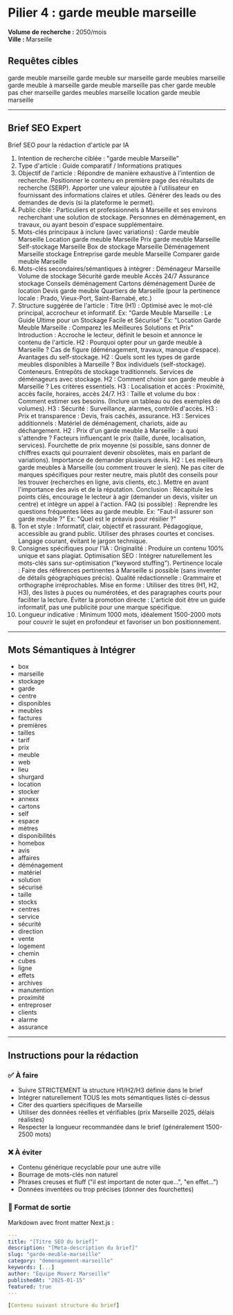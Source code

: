 # Pilier 4 : garde meuble marseille

**Volume de recherche :** 2050/mois  
**Ville :** Marseille

## Requêtes cibles

garde meuble marseille
garde meuble sur marseille
garde meubles marseille
garde meuble à marseille
garde meuble marseille pas cher
garde meuble pas cher marseille
gardes meubles marseille
location garde meuble marseille

---

## Brief SEO Expert

Brief SEO pour la rédaction d'article par IA
1. Intention de recherche ciblée :
"garde meuble Marseille"
2. Type d'article :
Guide comparatif / Informations pratiques
3. Objectif de l'article :
Répondre de manière exhaustive à l'intention de recherche.
Positionner le contenu en première page des résultats de recherche (SERP).
Apporter une valeur ajoutée à l'utilisateur en fournissant des informations claires et utiles.
Générer des leads ou des demandes de devis (si la plateforme le permet).
4. Public cible :
Particuliers et professionnels à Marseille et ses environs recherchant une solution de stockage.
Personnes en déménagement, en travaux, ou ayant besoin d'espace supplémentaire.
5. Mots-clés principaux à inclure (avec variations) :
Garde meuble Marseille
Location garde meuble Marseille
Prix garde meuble Marseille
Self-stockage Marseille
Box de stockage Marseille
Déménagement Marseille stockage
Entreprise garde meuble Marseille
Comparer garde meuble Marseille
6. Mots-clés secondaires/sémantiques à intégrer :
Déménageur Marseille
Volume de stockage
Sécurité garde meuble
Accès 24/7
Assurance stockage
Conseils déménagement
Cartons déménagement
Durée de location
Devis garde meuble
Quartiers de Marseille (pour la pertinence locale : Prado, Vieux-Port, Saint-Barnabé, etc.)
7. Structure suggérée de l'article :
Titre (H1) : Optimisé avec le mot-clé principal, accrocheur et informatif.
Ex: "Garde Meuble Marseille : Le Guide Ultime pour un Stockage Facile et Sécurisé"
Ex: "Location Garde Meuble Marseille : Comparez les Meilleures Solutions et Prix"
Introduction : Accroche le lecteur, définit le besoin et annonce le contenu de l'article.
H2 : Pourquoi opter pour un garde meuble à Marseille ?
Cas de figure (déménagement, travaux, manque d'espace).
Avantages du self-stockage.
H2 : Quels sont les types de garde meubles disponibles à Marseille ?
Box individuels (self-stockage).
Conteneurs.
Entrepôts de stockage traditionnels.
Services de déménageurs avec stockage.
H2 : Comment choisir son garde meuble à Marseille ? Les critères essentiels.
H3 : Localisation et accès : Proximité, accès facile, horaires, accès 24/7.
H3 : Taille et volume du box : Comment estimer ses besoins. (Inclure un tableau ou des exemples de volumes).
H3 : Sécurité : Surveillance, alarmes, contrôle d'accès.
H3 : Prix et transparence : Devis, frais cachés, assurance.
H3 : Services additionnels : Matériel de déménagement, chariots, aide au déchargement.
H2 : Prix d'un garde meuble à Marseille : à quoi s'attendre ?
Facteurs influençant le prix (taille, durée, localisation, services).
Fourchette de prix moyenne (si possible, sans donner de chiffres exacts qui pourraient devenir obsolètes, mais en parlant de variations).
Importance de demander plusieurs devis.
H2 : Les meilleurs garde meubles à Marseille (ou comment trouver le sien).
Ne pas citer de marques spécifiques pour rester neutre, mais plutôt des conseils pour les trouver (recherches en ligne, avis clients, etc.).
Mettre en avant l'importance des avis et de la réputation.
Conclusion : Récapitule les points clés, encourage le lecteur à agir (demander un devis, visiter un centre) et intègre un appel à l'action.
FAQ (si possible) : Reprendre les questions fréquentes liées au garde meuble.
Ex: "Faut-il assurer son garde meuble ?"
Ex: "Quel est le préavis pour résilier ?"
8. Ton et style :
Informatif, clair, objectif et rassurant.
Pédagogique, accessible au grand public.
Utiliser des phrases courtes et concises.
Langage courant, évitant le jargon technique.
9. Consignes spécifiques pour l'IA :
Originalité : Produire un contenu 100% unique et sans plagiat.
Optimisation SEO : Intégrer naturellement les mots-clés sans sur-optimisation ("keyword stuffing").
Pertinence locale : Faire des références pertinentes à Marseille si possible (sans inventer de détails géographiques précis).
Qualité rédactionnelle : Grammaire et orthographe irréprochables.
Mise en forme : Utiliser des titres (H1, H2, H3), des listes à puces ou numérotées, et des paragraphes courts pour faciliter la lecture.
Éviter la promotion directe : L'article doit être un guide informatif, pas une publicité pour une marque spécifique.
10. Longueur indicative :
Minimum 1000 mots, idéalement 1500-2000 mots pour couvrir le sujet en profondeur et favoriser un bon positionnement.

---

## Mots Sémantiques à Intégrer

- box
- marseille
- stockage
- garde
- centre
- disponibles
- meubles
- factures
- premières
- tailles
- tarif
- prix
- meuble
- web
- lieu
- shurgard
- location
- stocker
- annexx
- cartons
- self
- espace
- mètres
- disponibilités
- homebox
- avis
- affaires
- déménagement
- matériel
- solution
- sécurisé
- taille
- stocks
- centres
- service
- sécurité
- direction
- vente
- logement
- chemin
- cubes
- ligne
- effets
- archives
- manutention
- proximité
- entreproser
- clients
- alarme
- assurance

---

## Instructions pour la rédaction

### ✅ À faire
- Suivre STRICTEMENT la structure H1/H2/H3 définie dans le brief
- Intégrer naturellement TOUS les mots sémantiques listés ci-dessus
- Citer des quartiers spécifiques de Marseille
- Utiliser des données réelles et vérifiables (prix Marseille 2025, délais réalistes)
- Respecter la longueur recommandée dans le brief (généralement 1500-2500 mots)

### ❌ À éviter
- Contenu générique recyclable pour une autre ville
- Bourrage de mots-clés non naturel
- Phrases creuses et fluff ("il est important de noter que...", "en effet...")
- Données inventées ou trop précises (donner des fourchettes)

### 🎯 Format de sortie
Markdown avec front matter Next.js :

```yaml
---
title: "[Titre SEO du brief]"
description: "[Meta-description du brief]"
slug: "garde-meuble-marseille"
category: "demenagement-marseille"
keywords: [...]
author: "Équipe Moverz Marseille"
publishedAt: "2025-01-15"
featured: true
---

[Contenu suivant structure du brief]
```

